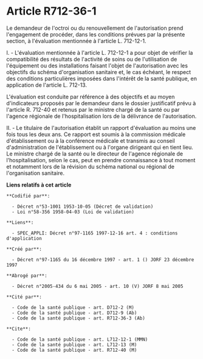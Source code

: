 # Article R712-36-1

Le demandeur de l'octroi ou du renouvellement de l'autorisation prend l'engagement de procéder, dans les conditions prévues
par la présente section, à l'évaluation mentionnée à l'article L. 712-12-1.

I. - L'évaluation mentionnée à l'article L. 712-12-1 a pour objet de vérifier la compatibilité des résultats de l'activité de
soins ou de l'utilisation de l'équipement ou des installations faisant l'objet de l'autorisation avec les objectifs du schéma
d'organisation sanitaire et, le cas échéant, le respect des conditions particulières imposées dans l'intérêt de la santé
publique, en application de l'article L. 712-13.

L'évaluation est conduite par référence à des objectifs et au moyen d'indicateurs proposés par le demandeur dans le dossier
justificatif prévu à l'article R. 712-40 et retenus par le ministre chargé de la santé ou par l'agence régionale de
l'hospitalisation lors de la délivrance de l'autorisation.

II. - Le titulaire de l'autorisation établit un rapport d'évaluation au moins une fois tous les deux ans. Ce rapport est
soumis à la commission médicale d'établissement ou à la conférence médicale et transmis au conseil d'administration de
l'établissement ou à l'organe dirigeant qui en tient lieu. Le ministre chargé de la santé ou le directeur de l'agence
régionale de l'hospitalisation, selon le cas, peut en prendre connaissance à tout moment et notamment lors de la révision du
schéma national ou régional de l'organisation sanitaire.

**Liens relatifs à cet article**

	**Codifié par**:

	  - Décret n°53-1001 1953-10-05 (Décret de validation)
	  - Loi n°58-356 1958-04-03 (Loi de validation)

	**Liens**:

	  - SPEC_APPLI: Décret n°97-1165 1997-12-16 art. 4 : conditions d'application

	**Créé par**:

	  - Décret n°97-1165 du 16 décembre 1997 - art. 1 () JORF 23 décembre 1997

	**Abrogé par**:

	  - Décret n°2005-434 du 6 mai 2005 - art. 10 (V) JORF 8 mai 2005

	**Cité par**:

	  - Code de la santé publique - art. D712-2 (M)
	  - Code de la santé publique - art. D712-9 (Ab)
	  - Code de la santé publique - art. R712-36-3 (Ab)

	**Cite**:

	  - Code de la santé publique - art. L712-12-1 (MMN)
	  - Code de la santé publique - art. L712-13 (M)
	  - Code de la santé publique - art. R712-40 (M)
